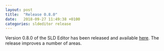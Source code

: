 ```yaml
---
layout: post
title:  "Release 0.8.0"
date:   2018-09-27 11:49:38 +0100
categories: sldeditor release
---
```

Version 0.8.0 of the SLD Editor has been released and available [here][sldeditor-release].  The release improves a number of areas.

[sldeditor-release]: https://github.com/robward-scisys/sldeditor/releases/tag/0.8.0
